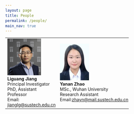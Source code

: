 ```yaml
---
layout: page
title: People
permalink: /people/
main_nav: true
---
```


<style>
* {
  box-sizing: border-box;
}

/* Create three equal columns that floats next to each other */
.column {
  float: left;
  width: 50%;
  padding: 0px;
  /*height: 300px;  Should be removed. Only for demonstration */
}

/* Clear floats after the columns */
.row:after {
  content: "";
  display: table;
  clear: both;
}
</style>


<table cellspacing="2" cellpadding="2">
  <tr>
    <td><img src="/assets/Liguang.jpg" alt="姜丽光" style="width:110px;height:120px;"> <br><b>Liguang Jiang</b> <br>Principal Investigator<br>PhD, Assistant Professor<br>
    Email: <a href="mailto:jianglg@sustech.edu.cn">jianglg@sustech.edu.cn</a></td>
    <td><img src="/assets/Yanan.png" alt="赵亚楠" style="width:95px;height:120px;"> <br><b>Yanan Zhao</b> <br>MSc., Wuhan University<br>Research Assistant<br> Email:<a href="mailto:zhayn@mail.sustech.edu.cn">zhayn@mail.sustech.edu.cn</a></td>
    <td><img src="/assets/Pengcheng.jpg" alt="胡鹏程" style="width:90px;height:120px;"> <br><b>Pengcheng Hu</b><br>MSc., Chinese Academy of Sciences <br>Research Assistant<br> Email:<a href="mailto:hupc@mail.sustech.edu.cn">hupc@mail.sustech.edu.cn</a></td>
  </tr>

</table>

